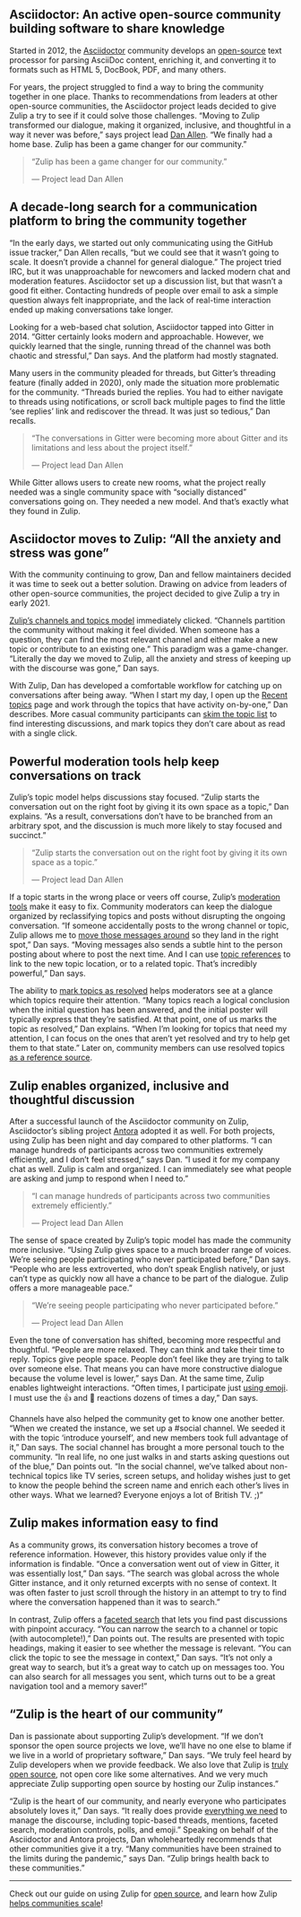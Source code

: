 ## Asciidoctor: An active open-source community building software to share knowledge

Started in 2012, the [Asciidoctor](https://asciidoctor.org) community develops
an [open-source](https://github.com/asciidoctor) text processor for parsing
AsciiDoc content, enriching it, and converting it to formats such as HTML 5,
DocBook, PDF, and many others.

For years, the project struggled to find a way to bring the community together
in one place. Thanks to recommendations from leaders at other open-source
communities, the Asciidoctor project leads decided to give Zulip a try to see if
it could solve those challenges. “Moving to Zulip transformed our dialogue,
making it organized, inclusive, and thoughtful in a way it never was before,”
says project lead [Dan Allen](https://github.com/mojavelinux). “We finally had a
home base. Zulip has been a game changer for our community.”


> “Zulip has been a game changer for our community.”
>
> — Project lead Dan Allen


## A decade-long search for a communication platform to bring the community together

“In the early days, we started out only communicating using the GitHub issue
tracker,” Dan Allen recalls, “but we could see that it wasn’t going to scale. It
doesn’t provide a channel for general dialogue.” The project tried IRC, but it
was unapproachable for newcomers and lacked modern chat and moderation features.
Asciidoctor set up a discussion list, but that wasn’t a good fit either.
Contacting hundreds of people over email to ask a simple question always felt
inappropriate, and the lack of real-time interaction ended up making
conversations take longer.

Looking for a web-based chat solution, Asciidoctor tapped into Gitter in 2014.
“Gitter certainly looks modern and approachable. However, we quickly learned
that the single, running thread of the channel was both chaotic and stressful,”
Dan says. And the platform had mostly stagnated.

Many users in the community pleaded for threads, but Gitter’s threading feature
(finally added in 2020), only made the situation more problematic for the
community. “Threads buried the replies. You had to either navigate to threads
using notifications, or scroll back multiple pages to find the little ‘see
replies’ link and rediscover the thread. It was just so tedious,” Dan recalls.


> “The conversations in Gitter were becoming more about Gitter and its
> limitations and less about the project itself.”
>
> — Project lead Dan Allen

While Gitter allows users to create new rooms, what the project really needed
was a single community space with “socially distanced” conversations going on.
They needed a new model. And that’s exactly what they found in Zulip.


## Asciidoctor moves to Zulip: “All the anxiety and stress was gone”

With the community continuing to grow, Dan and fellow maintainers decided it was
time to seek out a better solution. Drawing on advice from leaders of other
open-source communities, the project decided to give Zulip a try in early 2021.

[Zulip’s channels and topics model](/why-zulip/) immediately clicked. “Channels
partition the community without making it feel divided. When someone has a
question, they can find the most relevant channel and either make a new topic or
contribute to an existing one.” This paradigm was a game-changer. “Literally the
day we moved to Zulip, all the anxiety and stress of keeping up with the
discourse was gone,” Dan says.

With Zulip, Dan has developed a comfortable workflow for catching up on
conversations after being away. “When I start my day, I open up the [Recent
topics](/help/recent-conversations) page and work through the topics that have
activity on-by-one,” Dan describes. More casual community participants can [skim
the topic list](/help/reading-strategies) to find interesting discussions, and
mark topics they don’t care about as read with a single click.


## Powerful moderation tools help keep conversations on track

Zulip’s topic model helps discussions stay focused. “Zulip starts the
conversation out on the right foot by giving it its own space as a topic,” Dan
explains. “As a result, conversations don’t have to be branched from an
arbitrary spot, and the discussion is much more likely to stay focused and
succinct.”

> “Zulip starts the conversation out on the right foot by giving it its own
> space as a topic.”
>
> — Project lead Dan Allen

If a topic starts in the wrong place or veers off course, Zulip’s [moderation
tools](/help/moderating-open-organizations) make it easy to fix. Community
moderators can keep the dialogue organized by reclassifying topics and posts
without disrupting the ongoing conversation. “If someone accidentally posts to
the wrong channel or topic, Zulip allows me to [move those messages
around](/help/move-content-to-another-channel) so they land in the right spot,”
Dan says. “Moving messages also sends a subtle hint to the person posting about
where to post the next time. And I can use [topic
references](/help/link-to-a-message-or-conversation#link-to-a-topic-within-zulip)
to link to the new topic location, or to a related topic. That’s incredibly
powerful,” Dan says.

The ability to [mark topics as resolved](/help/resolve-a-topic) helps moderators
see at a glance which topics require their attention. “Many topics reach a
logical conclusion when the initial question has been answered, and the initial
poster will typically express that they’re satisfied. At that point, one of us
marks the topic as resolved,” Dan explains. “When I’m looking for topics that
need my attention, I can focus on the ones that aren’t yet resolved and try to
help get them to that state.” Later on, community members can use resolved
topics [as a reference source](#zulip-makes-information-easy-to-find).


## Zulip enables organized, inclusive and thoughtful discussion

After a successful launch of the Asciidoctor community on Zulip, Asciidoctor’s
sibling project [Antora](https://antora.org) adopted it as well. For both
projects, using Zulip has been night and day compared to other platforms. “I can
manage hundreds of participants across two communities extremely efficiently,
and I don’t feel stressed,” says Dan. “I used it for my company chat as well.
Zulip is calm and organized. I can immediately see what people are asking
and jump to respond when I need to.”

> “I can manage hundreds of participants across two communities extremely
> efficiently.”
>
> — Project lead Dan Allen

The sense of space created by Zulip’s topic model has made the community more
inclusive. “Using Zulip gives space to a much broader range of voices.
We’re seeing people participating who never participated before,” Dan says.
“People who are less extroverted, who don’t speak English natively, or just
can’t type as quickly now all have a chance to be part of the dialogue. Zulip
offers a more manageable pace.”

> “We’re seeing people participating who never participated before.”
>
> — Project lead Dan Allen

Even the tone of conversation has shifted, becoming more respectful and
thoughtful. “People are more relaxed. They can think and take their time to
reply. Topics give people space. People don’t feel like they are trying to talk
over someone else. That means you can have more constructive dialogue because
the volume level is lower,” says Dan. At the same time, Zulip enables
lightweight interactions. “Often times, I participate just [using
emoji](/help/emoji-reactions). I must use the 👍 and 🎉 reactions dozens of
times a day,” Dan says.

Channels have also helped the community get to know one another better. “When we
created the instance, we set up a #social channel. We seeded it with the topic
‘introduce yourself’, and new members took full advantage of it,” Dan says. The
social channel has brought a more personal touch to the community. “In real life,
no one just walks in and starts asking questions out of the blue,” Dan points
out. “In the social channel, we’ve talked about non-technical topics like TV
series, screen setups, and holiday wishes just to get to know the people behind
the screen name and enrich each other’s lives in other ways. What we learned?
Everyone enjoys a lot of British TV. ;)”


## Zulip makes information easy to find

As a community grows, its conversation history becomes a trove of reference
information. However, this history provides value only if the information is
findable. “Once a conversation went out of view in Gitter, it was essentially
lost,” Dan says. “The search was global across the whole Gitter instance, and it
only returned excerpts with no sense of context. It was often faster to just
scroll through the history in an attempt to try to find where the conversation
happened than it was to search.”

In contrast, Zulip offers a [faceted search](/help/search-for-messages) that
lets you find past discussions with pinpoint accuracy. “You can narrow the
search to a channel or topic (with autocomplete!),” Dan points out. The results
are presented with topic headings, making it easier to see whether the message
is relevant. “You can click the topic to see the message in context,” Dan says.
“It’s not only a great way to search, but it’s a great way to catch up on
messages too. You can also search for all messages you sent, which turns out to
be a great navigation tool and a memory saver!”


## “Zulip is the heart of our community”

Dan is passionate about supporting Zulip’s development. “If we don’t sponsor the
open source projects we love, we’ll have no one else to blame if we live in a
world of proprietary software,” Dan says. “We truly feel heard by Zulip
developers when we provide feedback. We also love that Zulip is [truly open
source](https://blog.zulip.com/2021/04/28/why-zulip-is-on-github-sponsors/), not
open core like some alternatives. And we very much appreciate Zulip supporting
open source by hosting our Zulip instances.”

“Zulip is the heart of our community, and nearly everyone who participates
absolutely loves it,” Dan says. “It really does provide [everything we
need](/features/) to manage the discourse, including topic-based threads,
mentions, faceted search, moderation controls, polls, and emoji.” Speaking on
behalf of the Asciidoctor and Antora projects, Dan wholeheartedly recommends
that other communities give it a try. “Many communities have been strained to
the limits during the pandemic,” says Dan. “Zulip brings health back to these
communities.”

---

Check out our guide on using Zulip for [open source](/for/open-source/), and
learn how Zulip [helps communities scale](/for/communities/)!
